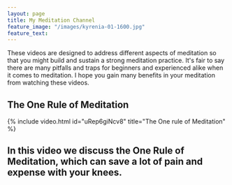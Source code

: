 ```yaml
---
layout: page
title: My Meditation Channel
feature_image: "/images/kyrenia-01-1600.jpg"
feature_text:
---
```


These videos are designed to address different aspects of meditation so that you might build and sustain a strong meditation practice. It's fair to say there are many pitfalls and traps for beginners and experienced alike when it comes to meditation. I hope you gain many benefits in your meditation from watching these videos.
	
## The One Rule of Meditation
{% include video.html id="uRep6giNcv8" title="The One rule of Meditation" %}

In this video we discuss the One Rule of Meditation, which can save a lot of pain and expense with your knees.
---

